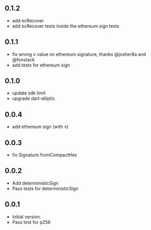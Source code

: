## 0.1.2

- add ecRecover
- add ecRecover tests inside the ethereum sign tests

## 0.1.1

- fix wrong v value on ethereum signature, thanks @josher8a and @fonstack
- add tests for ethereum sign

## 0.1.0

- update sdk limit
- upgrade dart-elliptic

## 0.0.4

- add ethereum sign (with v)

## 0.0.3

- fix Signature.fromCompactHex

## 0.0.2

- Add deterministicSign
- Pass tests for deterministicSign

## 0.0.1

- Initial version.
- Pass test for p256
